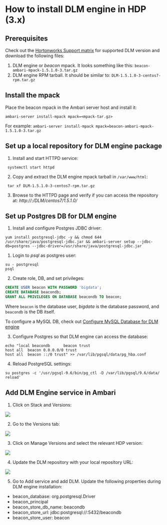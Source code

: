 # How to install DLM engine in HDP (3.x)

## Prerequisites
Check out the [Hortonworks Support matrix](https://supportmatrix.hortonworks.com/) for supported DLM version and download the following files:
1. DLM engine or _beacon_ mpack. It looks something like this: `beacon-ambari-mpack-1.5.1.0-3.tar.gz`
2. DLM engine RPM tarball. It should be similar to: `DLM-1.5.1.0-3-centos7-rpm.tar.gz`

## Install the mpack
Place the beacon mpack in the Ambari server host and install it:
```
ambari-server install-mpack mpack=<mpack-tar.gz>
```
For example: ```ambari-server install-mpack mpack=beacon-ambari-mpack-1.5.1.0-3.tar.gz```

## Set up a local repository for DLM engine package
1. Install and start HTTPD service:
``` yum install -y httpd
 systemctl start httpd
```

2. Copy and extract the DLM engine mpack tarball in `/var/www/html`:
``` mv /opt/DLM-1.5.1.0-3-centos7-rpm.tar.gz /var/www/html
 tar xf DLM-1.5.1.0-3-centos7-rpm.tar.gz
```

3. Browse to the HTTPD page and verify if you can access the repository at:
_http://<local-repository-host>:<default-http-port>/DLM/centos7/1.5.1.0/_

## Set up Postgres DB for DLM engine
1. Install and configure Postgres JDBC driver:
```shell
yum install postgresql-jdbc -y && chmod 644 /usr/share/java/postgresql-jdbc.jar && ambari-server setup --jdbc-db=postgres --jdbc-driver=/usr/share/java/postgresql-jdbc.jar
```

1. Login to _psql_ as postgres user:
```shell
su - postgresql
psql
```

2. Create role, DB, and set privileges:
```sql
CREATE USER beacon WITH PASSWORD 'bigdata';
CREATE DATABASE beacondb;
GRANT ALL PRIVILEGES ON DATABASE beacondb TO beacon;
```
Where `beacon` is the database user, _bigdata_ is the database password, and `beacondb` is the DB itself.

To configure a MySQL DB, check out [Configure MySQL Database for DLM engine](https://docs.cloudera.com/HDPDocuments/DLM1/DLM-1.5.1/installation/content/dlm_configure_mysql_external_database.html)

3. Configure Postgres so that DLM engine can access the database:
```shell
echo "local beacondb      beacon trust
host all  beacon 0.0.0.0/0 trust
host all  beacon ::/0 trust" >> /var/lib/pgsql/data/pg_hba.conf
```

4. Reload PostgreSQL settings:
```
su postgres -c '/usr/pgsql-9.6/bin/pg_ctl -D /var/lib/pgsql/9.6/data/ reload'
```

## Add DLM Engine service in Ambari

1. Click on Stack and Versions:

![][logo1]

2. Go to the Versions tab:

![][logo2]

3. Click on Manage Versions and select the relevant HDP version:

![][logo3]

4. Update the DLM repository with your local repository URL:

![][logo4]

[logo1]: https://github.com/saurabhlambe/DataPlane-stuff/blob/master/Screenshot%202020-04-22%20at%2014.01.36.png
[logo2]: https://github.com/saurabhlambe/DataPlane-stuff/blob/master/Screenshot%202020-04-22%20at%2014.29.34.png
[logo3]: https://github.com/saurabhlambe/DataPlane-stuff/blob/master/Screenshot%202020-04-22%20at%2014.30.18.png
[logo4]: https://github.com/saurabhlambe/DataPlane-stuff/blob/master/Screenshot%202020-04-22%20at%2014.34.49.png

5. Go to Add service and add DLM. Update the following properties during DLM engine installation:
* beacon_database: org.postgresql.Driver
* beacon_principal
* beacon_store_db_name: beacondb
* beacon_store_url: jdbc:postgresql://<db-hostname>:5432/beacondb
* beacon_store_user: beacon
